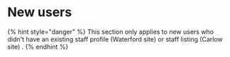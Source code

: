 # New users



{% hint style="danger" %}
This section only applies to new users who didn't have an existing staff profile (Waterford site) or staff listing (Carlow site) .&#x20;
{% endhint %}
